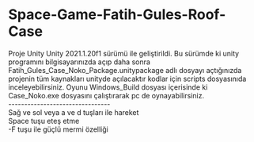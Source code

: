# Space-Game-Fatih-Gules-Roof-Case
Proje Unity Unity 2021.1.20f1 sürümü ile geliştirildi. Bu sürümde ki unity programını bilgisayarınızda açıp daha sonra Fatih_Gules_Case_Noko_Package.unitypackage adlı dosyayı açtığınızda projenin tüm kaynakları unityde açılacaktır kodlar için scripts dosyasınıda inceleyebilirsiniz. Oyunu Windows_Build dosyası içerisinde ki Case_Noko.exe dosyasını çalıştırarak pc de oynayabilirsiniz.
<br>--------------------------------<br>
Sağ ve sol veya a ve d tuşları ile hareket<br>
Space tuşu eteş etme<br>
-F tuşu ile güçlü mermi özelliği<br>
